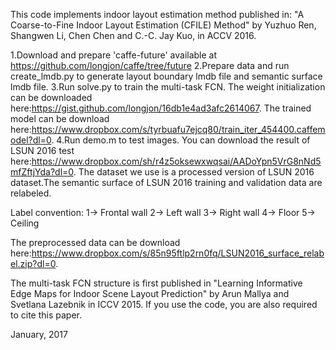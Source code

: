 This code implements indoor layout estimation method published in: "A Coarse-to-Fine Indoor Layout Estimation (CFILE) Method" by Yuzhuo Ren, Shangwen Li, Chen Chen and C.-C. Jay Kuo, in ACCV 2016.

1.Download and prepare 'caffe-future' available at https://github.com/longjon/caffe/tree/future
2.Prepare data and run create_lmdb.py to generate layout boundary lmdb file and semantic surface lmdb file.
3.Run solve.py to train the multi-task FCN. The weight initialization can be downloaded here:https://gist.github.com/longjon/16db1e4ad3afc2614067. The trained model can be download here:https://www.dropbox.com/s/tyrbuafu7ejcq80/train_iter_454400.caffemodel?dl=0.
4.Run demo.m to test images. You can download the result of LSUN 2016 test here:https://www.dropbox.com/sh/r4z5oksewxwqsai/AADoYpn5VrG8nNd5mfZftjYda?dl=0.
The dataset we use is a processed version of LSUN 2016 dataset.The semantic surface of LSUN 2016 training and validation data are relabeled.

Label convention: 1-> Frontal wall 2-> Left wall 3-> Right wall 4-> Floor 5-> Ceiling

The preprocessed data can be download here:https://www.dropbox.com/s/85n95ftlp2rn0fq/LSUN2016_surface_relabel.zip?dl=0.

The multi-task FCN structure is first published in "Learning Informative Edge Maps for Indoor Scene Layout Prediction" by Arun Mallya and Svetlana Lazebnik in ICCV 2015. If you use the code, you are also required to cite this paper.

January, 2017
